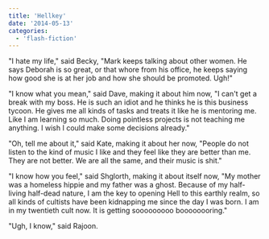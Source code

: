 ```yaml
---
title: 'Hellkey'
date: '2014-05-13'
categories:
  - 'flash-fiction'
---
```


"I hate my life," said Becky, "Mark keeps talking about other women. He says
Deborah is so great, or that whore from his office, he keeps saying how good she
is at her job and how she should be promoted. Ugh!"

<!-- truncate -->


"I know what you mean," said Dave, making it about him now, "I can't get a break
with my boss. He is such an idiot and he thinks he is this business tycoon. He
gives me all kinds of tasks and treats it like he is mentoring me. Like I am
learning so much. Doing pointless projects is not teaching me anything. I wish I
could make some decisions already."

"Oh, tell me about it," said Kate, making it about her now, "People do not
listen to the kind of music I like and they feel like they are better than me.
They are not better. We are all the same, and their music is shit."

"I know how you feel," said Shglorth, making it about itself now, "My mother was
a homeless hippie and my father was a ghost. Because of my half-living half-dead
nature, I am the key to opening Hell to this earthly realm, so all kinds of
cultists have been kidnapping me since the day I was born. I am in my twentieth
cult now. It is getting sooooooooo boooooooring."

"Ugh, I know," said Rajoon.
